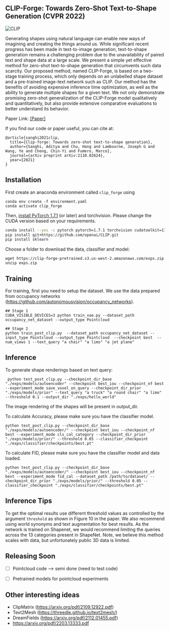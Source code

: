 

## CLIP-Forge: Towards Zero-Shot Text-to-Shape Generation (CVPR 2022)  

![CLIP](/images/main.png)

Generating shapes using natural language can enable new ways of imagining and creating the things around us. While significant recent progress has been made in text-to-image generation, text-to-shape generation remains a challenging problem due to the unavailability of paired text and shape data at a large scale. We present a simple yet effective method for zero-shot text-to-shape generation that circumvents such data scarcity. Our proposed method, named CLIP-Forge, is based on a two-stage training process, which only depends on an unlabelled shape dataset and a pre-trained image-text network such as CLIP. Our method has the benefits of avoiding expensive inference time optimization, as well as the ability to generate multiple shapes for a given text. We not only demonstrate promising zero-shot generalization of the CLIP-Forge model qualitatively and quantitatively, but also provide extensive comparative evaluations to better understand its behavior.

Paper Link: [[Paper]](https://arxiv.org/pdf/2110.02624.pdf)

If you find our code or paper useful, you can cite at:

    @article{sanghi2021clip,
      title={Clip-forge: Towards zero-shot text-to-shape generation},
      author={Sanghi, Aditya and Chu, Hang and Lambourne, Joseph G and Wang, Ye and Cheng, Chin-Yi and Fumero, Marco},
      journal={arXiv preprint arXiv:2110.02624},
      year={2021}
    }

## Installation

First create an anaconda environment called `clip_forge` using
```
conda env create -f environment.yaml
conda activate clip_forge
```

Then, [install PyTorch 1.7.1](https://pytorch.org/get-started/locally/) (or later) and torchvision. Please change the CUDA version based on your requirements. 

```bash
conda install --yes -c pytorch pytorch=1.7.1 torchvision cudatoolkit=11.0
pip install git+https://github.com/openai/CLIP.git
pip install sklearn
```

Choose a folder to download the data, classifier and model: 
```
wget https://clip-forge-pretrained.s3.us-west-2.amazonaws.com/exps.zip
unzip exps.zip
```

## Training

For training, first you need to setup the dataset. We use the data prepared from occupancy networks (https://github.com/autonomousvision/occupancy_networks).
```
## Stage 1
CUDA_VISIBLE_DEVICES=3 python train_vae.py --dataset_path occupancy_net_dataset --output_type Pointcloud 
 
## Stage 2
python train_post_clip.py  --dataset_path occupancy_net_dataset --input_type Pointcloud --output_type Pointcloud  --checkpoint best  --num_views 1 --text_query "a chair" "a limo" "a jet plane"
```


## Inference

To generate shape renderings based on text query:
```
 python test_post_clip.py --checkpoint_dir_base "./exps/models/autoencoder" --checkpoint best_iou --checkpoint_nf best --experiment_mode save_voxel_on_query --checkpoint_dir_prior "./exps/models/prior" --text_query "a truck" "a round chair" "a limo" --threshold 0.1 --output_dir "./exps/hello_world"
```

The image rendering of the shapes will be present in output_dir. 

To calculate Accuracy, please make sure you have the classifier model. 
```
python test_post_clip.py --checkpoint_dir_base "./exps/models/autoencoder/" --checkpoint best_iou --checkpoint_nf best --experiment_mode cls_cal_category --checkpoint_dir_prior "./exps/models/prior/" --threshold 0.05 --classifier_checkpoint "./exps/classifier/checkpoints/best.pt"
```
To calculate FID, please make sure you have the classifier model and data loaded.
```
python test_post_clip.py --checkpoint_dir_base "./exps/models/autoencoder/" --checkpoint best_iou --checkpoint_nf best --experiment_mode fid_cal --dataset_path /path/to/dataset/ --checkpoint_dir_prior "./exps/models/prior/" --threshold 0.05 --classifier_checkpoint "./exps/classifier/checkpoints/best.pt"
```

## Inference Tips 

To get the optimal results use different threshold values as controlled by the argument `threshold` as shown in Figure 10 in the paper. We also recommend using world synonyms and text augmentation for best results. As the network is trained on Shapenet, we would recommend limiting the queries across the 13 categories present in ShapeNet. Note, we believe this method scales with data, but unfortunately public 3D data is limited. 



## Releasing Soon 

- [ ] Pointcloud code --> semi done (need to test code)
- [ ] Pretrained models for pointcloud experiments 



## Other interesting ideas 

- ClipMatrix (https://arxiv.org/pdf/2109.12922.pdf)
- Text2Mesh (https://threedle.github.io/text2mesh/)
- DreamFields (https://arxiv.org/pdf/2112.01455.pdf)
- https://arxiv.org/pdf/2203.13333.pdf







